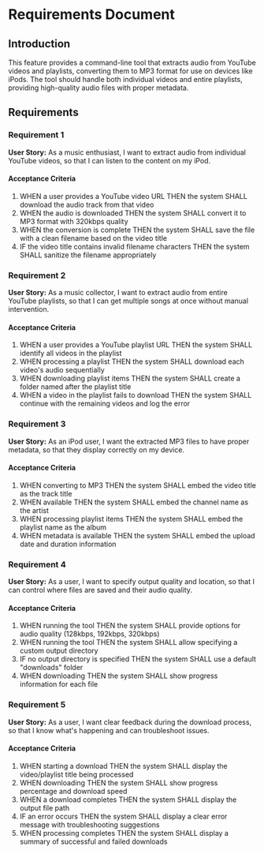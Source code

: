 # Requirements Document

## Introduction

This feature provides a command-line tool that extracts audio from YouTube videos and playlists, converting them to MP3 format for use on devices like iPods. The tool should handle both individual videos and entire playlists, providing high-quality audio files with proper metadata.

## Requirements

### Requirement 1

**User Story:** As a music enthusiast, I want to extract audio from individual YouTube videos, so that I can listen to the content on my iPod.

#### Acceptance Criteria

1. WHEN a user provides a YouTube video URL THEN the system SHALL download the audio track from that video
2. WHEN the audio is downloaded THEN the system SHALL convert it to MP3 format with 320kbps quality
3. WHEN the conversion is complete THEN the system SHALL save the file with a clean filename based on the video title
4. IF the video title contains invalid filename characters THEN the system SHALL sanitize the filename appropriately

### Requirement 2

**User Story:** As a music collector, I want to extract audio from entire YouTube playlists, so that I can get multiple songs at once without manual intervention.

#### Acceptance Criteria

1. WHEN a user provides a YouTube playlist URL THEN the system SHALL identify all videos in the playlist
2. WHEN processing a playlist THEN the system SHALL download each video's audio sequentially
3. WHEN downloading playlist items THEN the system SHALL create a folder named after the playlist title
4. WHEN a video in the playlist fails to download THEN the system SHALL continue with the remaining videos and log the error

### Requirement 3

**User Story:** As an iPod user, I want the extracted MP3 files to have proper metadata, so that they display correctly on my device.

#### Acceptance Criteria

1. WHEN converting to MP3 THEN the system SHALL embed the video title as the track title
2. WHEN available THEN the system SHALL embed the channel name as the artist
3. WHEN processing playlist items THEN the system SHALL embed the playlist name as the album
4. WHEN metadata is available THEN the system SHALL embed the upload date and duration information

### Requirement 4

**User Story:** As a user, I want to specify output quality and location, so that I can control where files are saved and their audio quality.

#### Acceptance Criteria

1. WHEN running the tool THEN the system SHALL provide options for audio quality (128kbps, 192kbps, 320kbps)
2. WHEN running the tool THEN the system SHALL allow specifying a custom output directory
3. IF no output directory is specified THEN the system SHALL use a default "downloads" folder
4. WHEN downloading THEN the system SHALL show progress information for each file

### Requirement 5

**User Story:** As a user, I want clear feedback during the download process, so that I know what's happening and can troubleshoot issues.

#### Acceptance Criteria

1. WHEN starting a download THEN the system SHALL display the video/playlist title being processed
2. WHEN downloading THEN the system SHALL show progress percentage and download speed
3. WHEN a download completes THEN the system SHALL display the output file path
4. IF an error occurs THEN the system SHALL display a clear error message with troubleshooting suggestions
5. WHEN processing completes THEN the system SHALL display a summary of successful and failed downloads